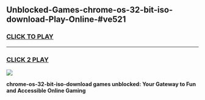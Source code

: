 
## Unblocked-Games-chrome-os-32-bit-iso-download-Play-Online-#ve521
<h3>
<a href="https://premium.freeplayer.one?title=chrome-os-32-bit-iso-download&ref=27F">CLICK TO PLAY</a></h3>
<hr>

<h3>
<a href="https://premium.freeplayer.one?title=chrome-os-32-bit-iso-download&ref=27F">CLICK 2 PLAY</a>
  
</h3>

<a href="https://premium.freeplayer.one?title=chrome-os-32-bit-iso-download&ref=27F"><img src="https://clearcache.store/games.png"></a>


**chrome-os-32-bit-iso-download games unblocked: Your Gateway to Fun and Accessible Online Gaming**

